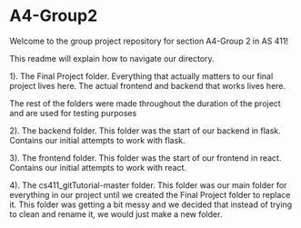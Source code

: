 # A4-Group2
Welcome to the group project repository for section A4-Group 2 in AS 411!

This readme will explain how to navigate our directory.

1). The Final Project folder.  Everything that actually matters to our final project lives here.  The actual frontend and backend that works lives here.  

The rest of the folders were made throughout the duration of the project and are used for testing purposes

2). The backend folder.  This folder was the start of our backend in flask.  Contains our initial attempts to work with flask.

3). The frontend folder.  This folder was the start of our frontend in react.  Contains our initial attempts to work with react.

4). The cs411_gitTutorial-master folder.  This folder was our main folder for everything in our project until we created the Final Project folder to replace it.  This folder was getting a bit messy and we decided that instead of trying to clean and rename it, we would just make a new folder.
